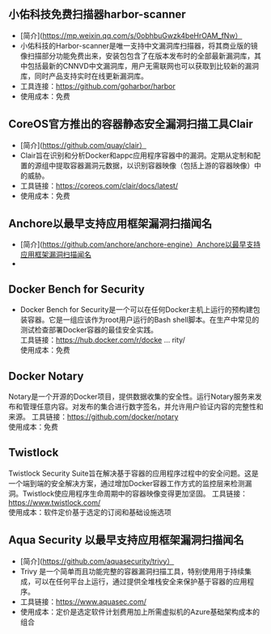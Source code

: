 ## 小佑科技免费扫描器harbor-scanner  
+ [简介](https://mp.weixin.qq.com/s/0obhbuGwzk4beHrOAM_fNw）  
+ 小佑科技的Harbor-scanner是唯一支持中文漏洞库扫描器，将其商业版的镜像扫描部分功能免费出来，安装包包含了在版本发布时的全部最新漏洞库，其中包括最新的CNNVD中文漏洞库，用户无需联网也可以获取到比较新的漏洞库，同时产品支持实时在线更新漏洞库。
+ 工具连接：https://github.com/goharbor/harbor
+ 使用成本：免费 

## CoreOS官方推出的容器静态安全漏洞扫描工具Clair   
+ [简介](https://github.com/quay/clair）   
+ Clair旨在识别和分析Docker和appc应用程序容器中的漏洞。定期从定制和配置的源组中提取容器漏洞元数据，以识别容器映像（包括上游的容器映像）中的威胁。   
+ 工具链接：https://coreos.com/clair/docs/latest/    
+ 使用成本：免费  

## Anchore以最早支持应用框架漏洞扫描闻名    
+ [简介](https://github.com/anchore/anchore-engine）Anchore以最早支持应用框架漏洞扫描闻名  
+   

## Docker Bench for Security  
+ Docker Bench for Security是一个可以在任何Docker主机上运行的预构建包装容器。它是一组应该作为root用户运行的Bash shell脚本。在生产中常见的测试检查部署Docker容器的最佳安全实践。   
工具链接：https://hub.docker.com/r/docke … rity/   
使用成本：免费 

## Docker Notary   
Notary是一个开源的Docker项目，提供数据收集的安全性。运行Notary服务来发布和管理任意内容。对发布的集合进行数字签名，并允许用户验证内容的完整性和来源。 工具链接：https://github.com/docker/notary   
使用成本：免费


## Twistlock  
Twistlock Security Suite旨在解决基于容器的应用程序过程中的安全问题。这是一个端到端的安全解决方案，通过增加Docker容器工作方式的监控层来检测漏洞。Twistlock使应用程序生命周期中的容器映像变得更加坚固。 
工具链接：https://www.twistlock.com/   
使用成本：软件定价基于选定的订阅和基础设施选项   

 ## Aqua Security 以最早支持应用框架漏洞扫描闻名    
+ [简介](https://github.com/aquasecurity/trivy）   
+ Trivy 是一个简单而且功能完整的容器漏洞扫描工具，特别使用用于持续集成，可以在任何平台上运行，通过提供全堆栈安全来保护基于容器的应用程序。  
+ 工具链接：https://www.aquasec.com/ 
+ 使用成本：定价是选定软件计划费用加上所需虚拟机的Azure基础架构成本的组合




